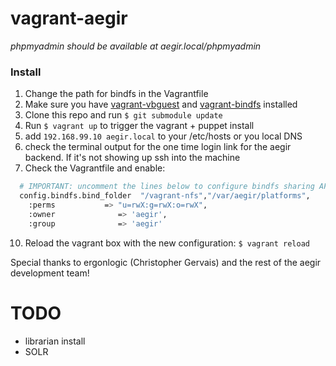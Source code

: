 # vagrant-aegir

*phpmyadmin should be available at aegir.local/phpmyadmin*

### Install 
1. Change the path for bindfs in the Vagrantfile
2. Make sure you have <a href='https://github.com/dotless-de/vagrant-vbguest'>vagrant-vbguest</a> and <a href='https://github.com/gael-ian/vagrant-bindfs'>vagrant-bindfs</a> installed
4. Clone this repo and run `$ git submodule update` 
5. Run `$ vagrant up` to trigger the vagrant + puppet install 
7. add `192.168.99.10 aegir.local` to your /etc/hosts or you local DNS
8. check the terminal output for the one time login link for the aegir backend. If it's not showing up ssh into the machine 
9. Check the Vagrantfile and enable:

```bash
  # IMPORTANT: uncomment the lines below to configure bindfs sharing AFTER the vagrant box is provisioned
  config.bindfs.bind_folder  "/vagrant-nfs","/var/aegir/platforms",
    :perms           => "u=rwX:g=rwX:o=rwX",
    :owner              => 'aegir',
    :group              => 'aegir'

```
10. Reload the vagrant box with the new configuration: `$ vagrant reload`



Special thanks to ergonlogic (Christopher Gervais) and the rest of the aegir development team!

# TODO
- librarian install
- SOLR





